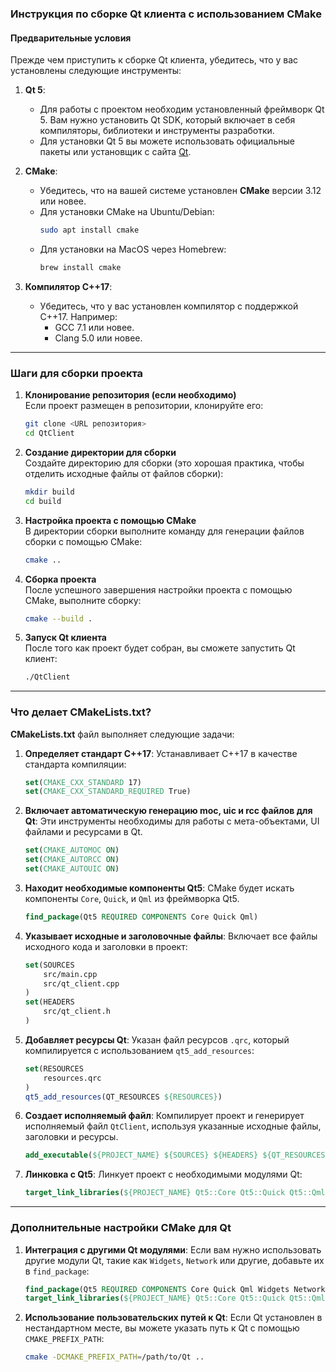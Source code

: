 ### **Инструкция по сборке Qt клиента с использованием CMake**

#### **Предварительные условия**
Прежде чем приступить к сборке Qt клиента, убедитесь, что у вас установлены следующие инструменты:

1. **Qt 5**:
   - Для работы с проектом необходим установленный фреймворк Qt 5. Вам нужно установить Qt SDK, который включает в себя компиляторы, библиотеки и инструменты разработки.
   - Для установки Qt 5 вы можете использовать официальные пакеты или установщик с сайта [Qt](https://www.qt.io/download).

2. **CMake**:
   - Убедитесь, что на вашей системе установлен **CMake** версии 3.12 или новее.
   - Для установки CMake на Ubuntu/Debian:
     ```bash
     sudo apt install cmake
     ```
   - Для установки на MacOS через Homebrew:
     ```bash
     brew install cmake
     ```

3. **Компилятор C++17**:
   - Убедитесь, что у вас установлен компилятор с поддержкой C++17. Например:
     - GCC 7.1 или новее.
     - Clang 5.0 или новее.

---

### **Шаги для сборки проекта**

1. **Клонирование репозитория (если необходимо)**  
   Если проект размещен в репозитории, клонируйте его:
   ```bash
   git clone <URL репозитория>
   cd QtClient
   ```

2. **Создание директории для сборки**  
   Создайте директорию для сборки (это хорошая практика, чтобы отделить исходные файлы от файлов сборки):
   ```bash
   mkdir build
   cd build
   ```

3. **Настройка проекта с помощью CMake**  
   В директории сборки выполните команду для генерации файлов сборки с помощью CMake:
   ```bash
   cmake ..
   ```

4. **Сборка проекта**  
   После успешного завершения настройки проекта с помощью CMake, выполните сборку:
   ```bash
   cmake --build .
   ```

5. **Запуск Qt клиента**  
   После того как проект будет собран, вы сможете запустить Qt клиент:
   ```bash
   ./QtClient
   ```

---

### **Что делает CMakeLists.txt?**

**CMakeLists.txt** файл выполняет следующие задачи:

1. **Определяет стандарт C++17**:
   Устанавливает C++17 в качестве стандарта компиляции:
   ```cmake
   set(CMAKE_CXX_STANDARD 17)
   set(CMAKE_CXX_STANDARD_REQUIRED True)
   ```

2. **Включает автоматическую генерацию moc, uic и rcc файлов для Qt**:
   Эти инструменты необходимы для работы с мета-объектами, UI файлами и ресурсами в Qt.
   ```cmake
   set(CMAKE_AUTOMOC ON)
   set(CMAKE_AUTORCC ON)
   set(CMAKE_AUTOUIC ON)
   ```

3. **Находит необходимые компоненты Qt5**:
   CMake будет искать компоненты `Core`, `Quick`, и `Qml` из фреймворка Qt5.
   ```cmake
   find_package(Qt5 REQUIRED COMPONENTS Core Quick Qml)
   ```

4. **Указывает исходные и заголовочные файлы**:
   Включает все файлы исходного кода и заголовки в проект:
   ```cmake
   set(SOURCES
       src/main.cpp
       src/qt_client.cpp
   )
   set(HEADERS
       src/qt_client.h
   )
   ```

5. **Добавляет ресурсы Qt**:
   Указан файл ресурсов `.qrc`, который компилируется с использованием `qt5_add_resources`:
   ```cmake
   set(RESOURCES
       resources.qrc
   )
   qt5_add_resources(QT_RESOURCES ${RESOURCES})
   ```

6. **Создает исполняемый файл**:
   Компилирует проект и генерирует исполняемый файл `QtClient`, используя указанные исходные файлы, заголовки и ресурсы.
   ```cmake
   add_executable(${PROJECT_NAME} ${SOURCES} ${HEADERS} ${QT_RESOURCES})
   ```

7. **Линковка с Qt5**:
   Линкует проект с необходимыми модулями Qt:
   ```cmake
   target_link_libraries(${PROJECT_NAME} Qt5::Core Qt5::Quick Qt5::Qml)
   ```

---

### **Дополнительные настройки CMake для Qt**

1. **Интеграция с другими Qt модулями**:
   Если вам нужно использовать другие модули Qt, такие как `Widgets`, `Network` или другие, добавьте их в `find_package`:
   ```cmake
   find_package(Qt5 REQUIRED COMPONENTS Core Quick Qml Widgets Network)
   target_link_libraries(${PROJECT_NAME} Qt5::Core Qt5::Quick Qt5::Qml Qt5::Widgets Qt5::Network)
   ```

2. **Использование пользовательских путей к Qt**:
   Если Qt установлен в нестандартном месте, вы можете указать путь к Qt с помощью `CMAKE_PREFIX_PATH`:
   ```bash
   cmake -DCMAKE_PREFIX_PATH=/path/to/Qt ..
   ```


